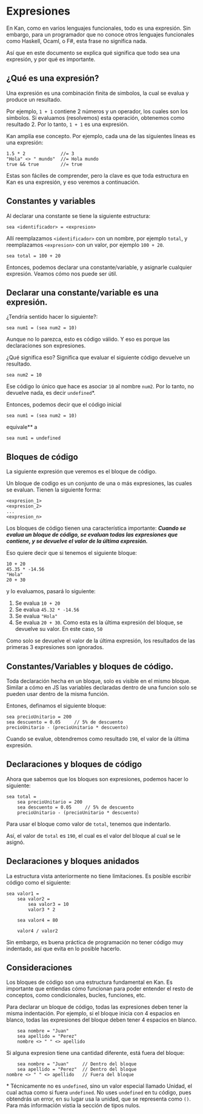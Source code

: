 # Expresiones

En Kan, como en varios lenguajes funcionales, todo es una expresión.
Sin embargo, para un programador que no conoce otros lenguajes funcionales como
Haskell, Ocaml, o F#, esta frase no significa nada.

Así que en este documento se explica qué significa que todo sea una expresión,
y por qué es importante.

## ¿Qué es una expresión?

Una expresión es una combinación finita de simbolos, la cual se evalua
y produce un resultado.

Por ejemplo, `1 + 1` contiene 2 números y un operador, los cuales son los símbolos.
Si evaluamos (resolvemos) esta operación, obtenemos como resultado 2. Por lo tanto,
`1 + 1` es una expresión.

Kan amplía ese concepto. Por ejemplo, cada una de las siguientes lineas es una expresión:

```
1.5 * 2             //= 3
"Hola" <> " mundo"  //= Hola mundo
true && true        //= true
```

Estas son fáciles de comprender, pero la clave es que toda estructura en Kan es una
expresión, y eso veremos a continuación.

## Constantes y variables

Al declarar una constante se tiene la siguiente estructura:

```
sea <identificador> = <expresion>
```

Allí reemplazamos `<identificador>` con un nombre, por ejemplo `total`,
y reemplazamos `<expresion>` con un valor, por ejemplo `100 + 20`.

```
sea total = 100 + 20
```

Entonces, podemos declarar una constante/variable, y asignarle cualquier expresión.
Veamos cómo nos puede ser útil.


## Declarar una constante/variable es una expresión.

¿Tendría sentido hacer lo siguiente?:

```
sea num1 = (sea num2 = 10)
```

Aunque no lo parezca, esto es código válido. Y eso es porque las declaraciones son
expresiones.

¿Qué significa eso? Significa que evaluar el siguiente código devuelve un resultado.

```
sea num2 = 10
```

Ese código lo único que hace es asociar `10` al nombre `num2`. Por lo tanto, no devuelve
nada, es decir `undefined`*.


Entonces, podemos decir que el código inicial


```
sea num1 = (sea num2 = 10)
```

equivale** a


```
sea num1 = undefined
```


## Bloques de código

La siguiente expresión que veremos es el bloque de código.

Un bloque de codigo es un conjunto de una o más expresiones, las cuales se evaluan. 
Tienen la siguiente forma:

```
<expresion_1>
<expresion_2>
...
<expresion_n>
```

Los bloques de código tienen una característica importante: ***Cuando se evalua un bloque de código, se evaluan todas las expresiones que contiene, y se devuelve el valor de 
la última expresión.***

Eso quiere decir que si tenemos el siguiente bloque:

```
10 + 20
45.35 * -14.56
"Hola"
20 + 30
```

y lo evaluamos, pasará lo siguiente:

1. Se evalua `10 + 20`
2. Se evalua `45.32 * -14.56`
3. Se evalua `"Hola"`
4. Se evalua `20 + 30`. Como esta es la última expresión del bloque, se devuelve
   su valor. En este caso, `50`

Como solo se devuelve el valor de la última expresión, los resultados de las primeras 3
expresiones son ignorados.


## Constantes/Variables y bloques de código.

Toda declaración hecha en un bloque, solo es visible en el mismo bloque.
Similar a cómo en JS las variables declaradas dentro de una funcion solo se pueden
usar dentro de la misma función.

Entones, definamos el siguiente bloque:

```
sea precioUnitario = 200
sea descuento = 0.05     // 5% de descuento
precioUnitario - (precioUnitario * descuento)
```

Cuando se evalue, obtendremos como resultado `190`, el valor de la última expresión.

## Declaraciones y bloques de código

Ahora que sabemos que los bloques son expresiones, podemos hacer lo siguiente:

```
sea total =
    sea precioUnitario = 200
    sea descuento = 0.05     // 5% de descuento
    precioUnitario - (precioUnitario * descuento)
```

Para usar el bloque como valor de `total`, tenemos que indentarlo.

Así, el valor de `total` es `190`, el cual es el valor del bloque al cual se le asignó.


## Declaraciones y bloques anidados

La estructura vista anteriormente no tiene limitaciones. Es posible escribir código como
el siguiente:

```
sea valor1 =
    sea valor2 =
        sea valor3 = 10
        valor3 * 2
    
    sea valor4 = 80
    
    valor4 / valor2
```

Sin embargo, es buena práctica de programación no tener código muy indentado, así que
evita en lo posible hacerlo.

## Consideraciones

Los bloques de código son una estructura fundamental en Kan. Es importante que entiendas
cómo funcionan para poder entender el resto de conceptos, como condicionales, bucles,
funciones, etc.


Para declarar un bloque de código, todas las expresiones deben tener la misma indentación.
Por ejemplo, si el bloque inicia con 4 espacios en blanco, todas las expresiones del bloque deben tener 4 espacios en blanco.

```
    sea nombre = "Juan"
    sea apellido = "Perez"
    nombre <> " " <> apellido
```

Si alguna expresion tiene una cantidad diferente, está fuera del bloque:

```
    sea nombre = "Juan"     // Dentro del bloque
    sea apellido = "Perez"  // Dentro del bloque
nombre <> " " <> apellido   // Fuera del bloque
```


\* Técnicamente no es `undefined`, sino un valor especial llamado Unidad, el 
cual actua como si fuera `undefined`. No uses `undefined` en tu código, pues obtendrás
un error, en su lugar usa la unidad, que se representa como `()`. Para más información vistia la sección de tipos nulos.
